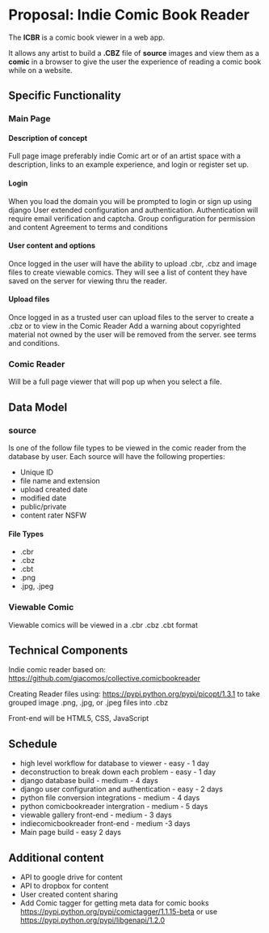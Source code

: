# Proposal: Indie Comic Book Reader

The **ICBR** is a comic book viewer in a web app.

It allows any artist to build a **.CBZ** file of **source** images and view them as a **comic** in a browser to give the user the experience of reading a comic book while on a website.


## Specific Functionality

### Main Page
#### Description of concept
Full page image preferably indie Comic art or of an artist space with a description, links to an example experience, and login or register set up.

#### Login
When you load the domain you will be prompted to login or sign up using django User extended configuration and authentication.
Authentication will require email verification and captcha.
Group configuration for permission and content
Agreement to terms and conditions

#### User content and options
Once logged in the user will have the ability to upload .cbr, .cbz and image files to create viewable comics.
They will see a list of content they have saved on the server for viewing thru the reader.

#### Upload files
Once logged in as a trusted user can upload files to the server to create a .cbz or to view in the Comic Reader
Add a warning about copyrighted material not owned by the user will be removed from the server.  see terms and conditions.

### Comic Reader
Will be a full page viewer that will pop up when you select a file.

## Data Model
### source
Is one of the follow file types to be viewed in the comic reader from the database by user.
Each source will have the following properties:
 * Unique ID
 * file name and extension
 * upload created date
 * modified date
 * public/private
 * content rater NSFW

#### File Types
* .cbr
* .cbz
* .cbt
* .png
* .jpg, .jpeg

### Viewable Comic
Viewable comics will be viewed in a .cbr .cbz .cbt format

## Technical Components
Indie comic reader based on:
https://github.com/giacomos/collective.comicbookreader

Creating Reader files using:
https://pypi.python.org/pypi/picopt/1.3.1 to take grouped image .png, .jpg, or .jpeg files into .cbz

Front-end will be HTML5, CSS, JavaScript

## Schedule
* high level workflow for database to viewer - easy - 1 day
* deconstruction to break down each problem - easy - 1 day
* django database build - medium - 4 days
* django user configuration and authentication - easy - 2 days
* python file conversion integrations - medium - 4 days
* python comicbookreader intergration - medium - 5 days
* viewable gallery front-end - medium - 3 days
* indiecomicbookreader front-end - medium -3 days
* Main page build - easy 2 days

## Additional content
* API to google drive for content
* API to dropbox for content
* User created content sharing
* Add Comic tagger for getting meta data for comic books https://pypi.python.org/pypi/comictagger/1.1.15-beta or use https://pypi.python.org/pypi/libgenapi/1.2.0
